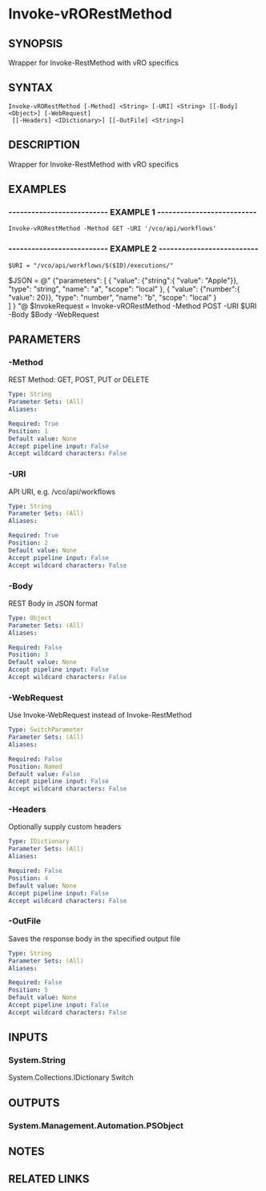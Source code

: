 # Invoke-vRORestMethod

## SYNOPSIS
Wrapper for Invoke-RestMethod with vRO specifics

## SYNTAX

```
Invoke-vRORestMethod [-Method] <String> [-URI] <String> [[-Body] <Object>] [-WebRequest]
 [[-Headers] <IDictionary>] [[-OutFile] <String>]
```

## DESCRIPTION
Wrapper for Invoke-RestMethod with vRO specifics

## EXAMPLES

### -------------------------- EXAMPLE 1 --------------------------
```
Invoke-vRORestMethod -Method GET -URI '/vco/api/workflows'
```

### -------------------------- EXAMPLE 2 --------------------------
```
$URI = "/vco/api/workflows/$($ID)/executions/"
```

$JSON =  @"
{"parameters":
\[
    {
        "value": {"string":{ "value": "Apple"}},
        "type": "string",
        "name": "a",
        "scope": "local"
    },
    {
        "value": {"number":{ "value": 20}},
        "type": "number",
        "name": "b",
        "scope": "local"
    }	
\]
}
"@
$InvokeRequest = Invoke-vRORestMethod -Method POST -URI $URI -Body $Body -WebRequest

## PARAMETERS

### -Method
REST Method: GET, POST, PUT or DELETE

```yaml
Type: String
Parameter Sets: (All)
Aliases: 

Required: True
Position: 1
Default value: None
Accept pipeline input: False
Accept wildcard characters: False
```

### -URI
API URI, e.g.
/vco/api/workflows

```yaml
Type: String
Parameter Sets: (All)
Aliases: 

Required: True
Position: 2
Default value: None
Accept pipeline input: False
Accept wildcard characters: False
```

### -Body
REST Body in JSON format

```yaml
Type: Object
Parameter Sets: (All)
Aliases: 

Required: False
Position: 3
Default value: None
Accept pipeline input: False
Accept wildcard characters: False
```

### -WebRequest
Use Invoke-WebRequest instead of Invoke-RestMethod

```yaml
Type: SwitchParameter
Parameter Sets: (All)
Aliases: 

Required: False
Position: Named
Default value: False
Accept pipeline input: False
Accept wildcard characters: False
```

### -Headers
Optionally supply custom headers

```yaml
Type: IDictionary
Parameter Sets: (All)
Aliases: 

Required: False
Position: 4
Default value: None
Accept pipeline input: False
Accept wildcard characters: False
```

### -OutFile
Saves the response body in the specified output file

```yaml
Type: String
Parameter Sets: (All)
Aliases: 

Required: False
Position: 5
Default value: None
Accept pipeline input: False
Accept wildcard characters: False
```

## INPUTS

### System.String
System.Collections.IDictionary
Switch

## OUTPUTS

### System.Management.Automation.PSObject

## NOTES

## RELATED LINKS

